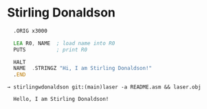 # Stirling Donaldson

```asm
  .ORIG x3000

  LEA R0, NAME  ; load name into R0
  PUTS          ; print R0

  HALT
  NAME  .STRINGZ "Hi, I am Stirling Donaldson!"
  .END
```


```text
→ stirlingwdonaldson git:(main)laser -a README.asm && laser.obj

  Hello, I am Stirling Donaldson!

```
